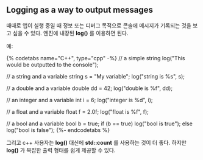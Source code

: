 ## Logging as a way to output messages
때때로 앱이 실행 중일 때 정보 또는 디버그 목적으로 콘솔에 메시지가 기록되는 것을 보고 싶을 수 있다. 엔진에 내장된 __log()__ 를 이용하면 된다. 

예:

{% codetabs name="C++", type="cpp" -%}
// a simple string
log("This would be outputted to the console");

// a string and a variable
string s = "My variable";
log("string is %s", s);

// a double and a variable
double dd = 42;
log("double is %f", dd);

// an integer and a variable
int i = 6;
log("integer is %d", i);

// a float and a variable
float f = 2.0f;
log("float is %f", f);

// a bool and a variable
bool b = true;
if (b == true)
    log("bool is true");
else
    log("bool is false");
{%- endcodetabs %}

그리고 c++ 사용자는 __log()__ 대신에 __std::count__ 를 사용하는 것이 더 좋다. 하지만 __log()__ 가 복잡한 출력 형태를 쉽게 제공할 수 있다.